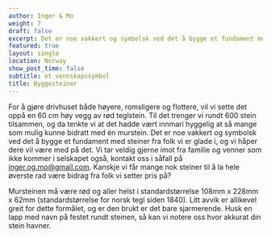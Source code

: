 ```yaml
---
author: Inger & Mo
weight: 7 
draft: false
excerpt: Det er noe vakkert og symbolsk ved det å bygge et fundament med steiner fra folk vi er glade i, og vi håper dere vil være med på det. 
featured: true
layout: single
location: Norway
show_post_time: false
subtitle: et vennskapssymbol
title: Byggesteiner
---
```


For å gjøre drivhuset både høyere, romsligere og flottere, vil vi sette det oppå en 60 cm høy vegg av rød teglstein. 
Til det trenger vi rundt 600 stein tilsammen, og da tenkte vi at det hadde vært innmari hyggelig at så mange som mulig kunne bidratt med én murstein. 
Det er noe vakkert og symbolsk ved det å bygge et fundament med steiner fra folk vi er glade i, og vi håper dere vil være med på det. 
Vi tar veldig gjerne imot fra familie og venner som ikke kommer i selskapet også, kontakt oss i såfall på inger.og.mo@gmail.com. 
Kanskje vi får mange nok steiner til å la hele øverste rad være bidrag fra folk vi setter pris på?

Mursteinen må være rød og aller helst i standardstørrelse 108mm x 228mm x 62mm (standardstørrelse for norsk tegl siden 1840).
Litt avvik er allikevel greit for dette formålet, og er den brukt er det bare sjarmerende. 
Husk en lapp med navn på festet rundt steinen, så kan vi notere oss hvor akkurat din stein havner.
